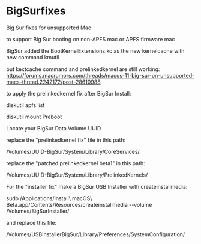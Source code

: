 # BigSurfixes
Big Sur fixes for unsupported Mac

to support Big Sur booting on non-APFS mac or APFS firmware mac

BigSur added the BootKernelExtensions.kc as the new kernelcache with new command kmutil

but kextcache command and prelinkedkernel are still working:
https://forums.macrumors.com/threads/macos-11-big-sur-on-unsupported-macs-thread.2242172/post-28610988

to apply the prelinkedkernel fix after BigSur Install:

diskutil apfs list

diskutil mount Preboot

Locate your BigSur Data Volume UUID

replace the "prelinkedkernel fix" file in this path:

/Volumes/UUID-BigSur/System/Library/CoreServices/

replace the "patched prelinkedkernel beta1" in this path:

/Volumes/UUID-BigSur/System/Library/PrelinkedKernels/

For the "installer fix" make a BigSur USB Installer with createinstallmedia:

sudo /Applications/Install\ macOS\ Beta.app/Contents/Resources/createinstallmedia --volume /Volumes/BigSurInstaller/

and replace this file:

/Volumes/USBInstallerBigSur/Library/Preferences/SystemConfiguration/
